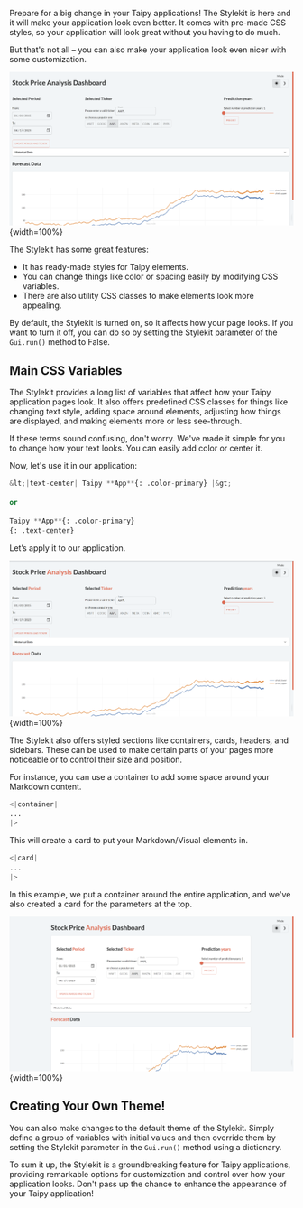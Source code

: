 
Prepare for a big change in your Taipy applications! 
The Stylekit is here and it will make your application look even better. 
It comes with pre-made CSS styles, so your application will look great without you having to do much.

But that's not all – you can also make your application look even nicer with some customization.

![CSS Style Kit](css_style_kit.png){width=100%}

The Stylekit has some great features:

- It has ready-made styles for Taipy elements.
- You can change things like color or spacing easily by modifying CSS variables.
- There are also utility CSS classes to make elements look more appealing.

By default, the Stylekit is turned on, so it affects how your page looks. 
If you want to turn it off, you can do so by setting the Stylekit parameter of the `Gui.run()` method to False.

## Main CSS Variables

The Stylekit provides a long list of variables that affect how your Taipy application pages look. 
It also offers predefined CSS classes for things like changing text style, 
adding space around elements, adjusting how things are displayed, 
and making elements more or less see-through.

If these terms sound confusing, don't worry. We've made it simple for you to change how your text looks. 
You can easily add color or center it.

Now, let's use it in our application:

```python
&lt;|text-center| Taipy **App**{: .color-primary} |&gt;
 
or
 
Taipy **App**{: .color-primary}
{: .text-center}
```

Let’s apply it to our application.

![Main CSS Variables](css_style_kit_2.png){width=100%}

The Stylekit also offers styled sections like containers, cards, headers, and sidebars. 
These can be used to make certain parts of your pages more noticeable or to control their size and position.

For instance, you can use a container to add some space around your Markdown content.

```python
<|container|
...
|>
```

This will create a card to put your Markdown/Visual elements in.

```python
<|card|
...
|>
```

In this example, we put a container around the entire application, 
and we've also created a card for the parameters at the top.

![Main CSS Variables](css_style_kit_3.png){width=100%}

## Creating Your Own Theme!

You can also make changes to the default theme of the Stylekit. 
Simply define a group of variables with initial values and then override them 
by setting the Stylekit parameter in the `Gui.run()` method using a dictionary.

To sum it up, the Stylekit is a groundbreaking feature for Taipy applications, 
providing remarkable options for customization and control over how your application looks. 
Don't pass up the chance to enhance the appearance of your Taipy application!
